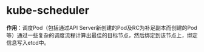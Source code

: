 # kube-scheduler

**作用**：调度Pod（包括通过API Server新创建的Pod及RC为补足副本而创建的Pod等）通过一些复杂的调度流程计算出最佳的目标节点，然后绑定到该节点上，绑定信息写入etcd中。
